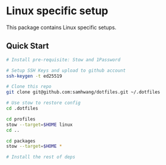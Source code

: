 # Linux specific setup

This package contains Linux specific setups.

## Quick Start

```bash
# Install pre-requisite: Stow and 1Password

# Setup SSH Keys and upload to github account
ssh-keygen -t ed25519

# Clone this repo
git clone git@github.com:samhwang/dotfiles.git ~/.dotfiles

# Use stow to restore config
cd .dotfiles

cd profiles
stow --target=$HOME linux
cd ..

cd packages
stow --target=$HOME *

# Install the rest of deps
```
